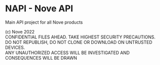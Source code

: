 # NAPI - Nove API
Main API project for all Nove products

(c) Nove 2022<br />
CONFIDENTIAL FILES AHEAD. TAKE HIGHEST SECURITY PRECAUTIONS.<br />
DO NOT REPUBLISH, DO NOT CLONE OR DOWNLOAD ON UNTRUSTED DEVICES.<br />
ANY UNAUTHORIZED ACCESS WILL BE INVESTIGATED AND CONSEQUENCES WILL BE DRAWN